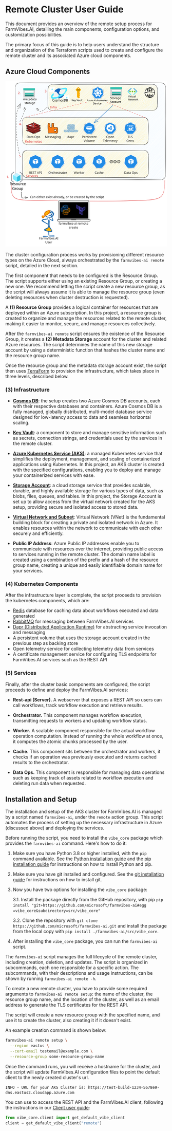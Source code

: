# Remote Cluster User Guide

This document provides an overview of the remote setup process for
FarmVibes.AI, detailing the main components, configuration options, and
customization possibilities.

The primary focus of this guide is to help users understand the structure and
organization of the Terraform scripts used to create and configure the remote
cluster and its associated Azure cloud components.

## Azure Cloud Components

![Architecture diagram of the remote FarmVibes.AI configuration](./aks-terraform.svg)

The cluster configuration process works by provisioning different resource types on the Azure Cloud, always orchestrated
by the `farmvibes-ai remote` script, detailed in the next section.

The first component that needs to be configured is the Resource Group. The
script supports either using an existing Resource Group, or creating a new one.
We recommend letting the script create a new resource group, as the script will
always assume it is able to manage the resource group (even deleting resources
when cluster destruction is requested).

A **(1) Resource Group** provides a logical container for resources that are
deployed within an Azure subscription. In this project, a resource group is
created to organize and manage the resources related to the remote cluster,
making it easier to monitor, secure, and manage resources collectively.

After the `farmvibes-ai remote` script ensures the existence of the Resource
Group, it creates a **(2) Metadata Storage** account for the cluster
and related Azure resources. The script determines the name of this new storage
account by using a deterministic function that hashes the cluster name and the
resource group name.

Once the resource group and the metadata storage account exist, the script then
uses [TerraForm](https://www.terraform.io) to provision the infrastructure,
which takes place in three levels, described below.

### (3) Infrastructure

- [**Cosmos DB**](https://learn.microsoft.com/en-us/azure/cosmos-db/):
  the setup creates two Azure Cosmos DB accounts, each with
  their respective databases and containers. Azure Cosmos DB is a fully
  managed, globally distributed, multi-model database service designed for
  low-latency access to data and seamless horizontal scaling.

- [**Key Vault**](https://learn.microsoft.com/en-us/azure/key-vault/):
  a component to store and manage sensitive information such as
  secrets, connection strings, and credentials used by the services in the
  remote cluster.

- [**Azure Kubernetes Service (AKS)**](https://learn.microsoft.com/en-us/azure/aks/):
  a managed Kubernetes service that simplifies the deployment, management,
  and scaling of containerized applications using Kubernetes. In this project,
  an AKS cluster is created with the specified configurations, enabling you
  to deploy and manage your containerized services with ease.

- [**Storage Account**](https://learn.microsoft.com/en-us/azure/storage/):
  a cloud storage service that provides scalable, durable,
  and highly available storage for various types of data, such as blobs, files,
  queues, and tables. In this project, the Storage Account is set up to allow
  access from the virtual network created for the AKS setup, providing secure
  and isolated access to stored data.

- [**Virtual Network and Subnet**](https://learn.microsoft.com/en-us/azure/virtual-network/):
  Virtual Network (VNet) is the fundamental building block for creating a private
  and isolated network in Azure. It enables resources within the network to communicate
  with each other securely and efficiently.

- **Public IP Address**: Azure Public IP addresses enable you to communicate
  with resources over the internet, providing public access to services running
  in the remote cluster. The domain name label is created using a combination
  of the prefix and a hash of the resource group name, creating a unique and
  easily identifiable domain name for your services.

### (4) Kubernetes Components

After the infrastructure layer is complete, the script proceeds to provision
the kubernetes components, which are:

- [Redis](https://redis.io/) database for caching data about workflows executed and data generated
- [RabbitMQ](https://www.rabbitmq.com/) for messaging between FarmVibes.AI services
- [Dapr (Distributed Application Runtime)](https://dapr.io/) for abstracting service invocation and
  messaging
- A persistent volume that uses the storage account created in the previous
  step as backing store
- Open telemetry service for collecting telemetry data from services
- A certificate management service for configuring TLS endpoints for
  FarmVibes.AI services such as the REST API

### (5) Services

Finally, after the cluster basic components are configured, the script proceeds
to define and deploy the FarmVibes.AI services:

- **Rest-api (Server).** A webserver that exposes a REST API so users can
call workflows, track workflow execution and retrieve results.

- **Orchestrator.** This component manages workflow execution, transmitting
requests to workers and updating workflow status.

- **Worker.** A scalable component responsible for the actual workflow
operation computation. Instead of running the whole workflow at once, it
computes the atomic chunks processed by the user.

- **Cache.** This component sits between the orchestrator and
workers, it checks if an operation was previously executed and returns
cached results to the orchestrator.

- **Data Ops.** This component is responsible for managing data operations
such as keeping track of assets related to workflow execution and deleting
run data when requested.

## Installation and Setup

The installation and setup of the AKS cluster for FarmVibes.AI is managed by a
script named `farmvibes-ai`, under the `remote` action group. This script
automates the process of setting up the necessary infrastructure in Azure
(discussed above) and deploying the services.

Before running the script, you need to install the `vibe_core` package which
provides the `farmvibes-ai` command. Here's how to do it:

1. Make sure you have Python 3.8 or higher installed, with the `pip` command
available. See the [Python installation guide](https://www.python.org/downloads/) and
the [pip installation guide](https://pip.pypa.io/en/stable/installing/) for
instructions on how to install Python and pip.

2. Make sure you have git installed and configured. See the [git installation
guide](https://git-scm.com/book/en/v2/Getting-Started-Installing-Git) for
instructions on how to install git.

3. Now you have two options for installing the `vibe_core` package:

   3.1. Install the package directly from the GitHub repository, with pip
        `pip install "git+https://github.com/microsoft/farmvibes-ai#egg
=vibe_core&subdirectory=src/vibe_core"`

   3.2. Clone the repository with `git clone https://github.com/microsoft/farmvibes-ai.git`
   and install the package from the local copy with `pip install ./farmvibes-ai/src/vibe_core`.

4. After installing the `vibe_core` package, you can run the `farmvibes-ai` script.

The `farmvibes-ai` script manages the full lifecycle of the remote cluster,
including creation, deletion, and updates. The script is organized in
subcommands, each one responsible for a specific action. The subcommands, with
their descriptions and usage instructions, can be shown by running `farmvibes-ai
remote -h`.

To create a new remote cluster, you have to provide some required arguments to `farmvibes-ai remote setup`: the name of the cluster, the resource group name, and the location of the cluster, as well as an email address to generate the TLS certificates for the REST API.

The script will create a new resource group with the specified name, and use it to create the cluster, also creating it if it doesn't exist.

An example creation command is shown below:

```bash
farmvibes-ai remote setup \
  --region eastus \
  --cert-email testemail@example.com \
  --resource-group some-resource-group-name
```

Once the command runs, you will receive a hostname for the cluster, and the script will update FarmVibes.AI configuration files to point the default client to the newly created cluster's url.

```text
INFO - URL for your AKS Cluster is: https://test-build-1234-5678e9-dns.eastus2.cloudapp.azure.com
```

You can use to access the REST API and the FarmVibes.AI client, following the instructions in our [Client user guide](./CLIENT.md):

```python
from vibe_core.client import get_default_vibe_client
client = get_default_vibe_client("remote")
```
